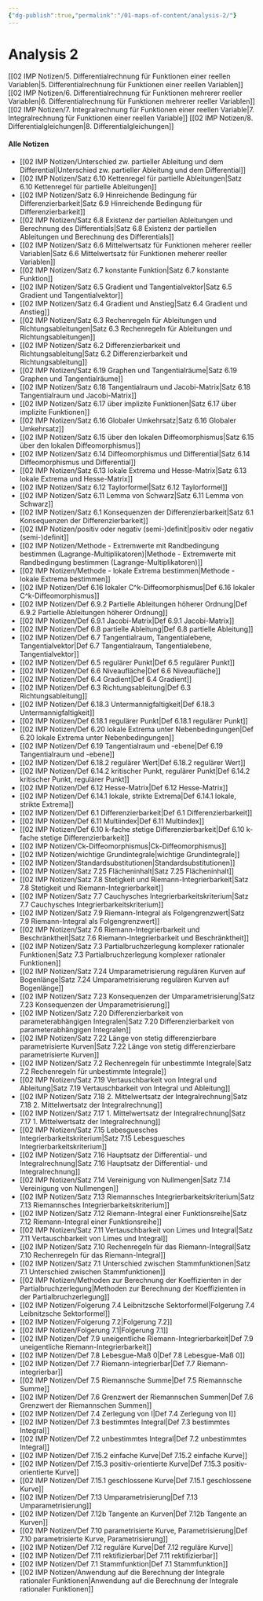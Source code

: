 ```yaml
---
{"dg-publish":true,"permalink":"/01-maps-of-content/analysis-2/"}
---
```


# Analysis 2
[[02 IMP Notizen/5. Differentialrechnung für Funktionen einer reellen Variablen\|5. Differentialrechnung für Funktionen einer reellen Variablen]]
[[02 IMP Notizen/6. Differentialrechnung für Funktionen mehrerer reeller Variablen\|6. Differentialrechnung für Funktionen mehrerer reeller Variablen]]
[[02 IMP Notizen/7. Integralrechnung für Funktionen einer reellen Variable\|7. Integralrechnung für Funktionen einer reellen Variable]]
[[02 IMP Notizen/8. Differentialgleichungen\|8. Differentialgleichungen]]

#### Alle Notizen
- [[02 IMP Notizen/Unterschied zw. partieller Ableitung und dem Differential\|Unterschied zw. partieller Ableitung und dem Differential]]
- [[02 IMP Notizen/Satz 6.10 Kettenregel für partielle Ableitungen\|Satz 6.10 Kettenregel für partielle Ableitungen]]
- [[02 IMP Notizen/Satz 6.9 Hinreichende Bedingung für Differenzierbarkeit\|Satz 6.9 Hinreichende Bedingung für Differenzierbarkeit]]
- [[02 IMP Notizen/Satz 6.8 Existenz der partiellen Ableitungen und Berechnung des Differentials\|Satz 6.8 Existenz der partiellen Ableitungen und Berechnung des Differentials]]
- [[02 IMP Notizen/Satz 6.6 Mittelwertsatz für Funktionen meherer reeller Variablen\|Satz 6.6 Mittelwertsatz für Funktionen meherer reeller Variablen]]
- [[02 IMP Notizen/Satz 6.7 konstante Funktion\|Satz 6.7 konstante Funktion]]
- [[02 IMP Notizen/Satz 6.5 Gradient und Tangentialvektor\|Satz 6.5 Gradient und Tangentialvektor]]
- [[02 IMP Notizen/Satz 6.4 Gradient und Anstieg\|Satz 6.4 Gradient und Anstieg]]
- [[02 IMP Notizen/Satz 6.3 Rechenregeln für Ableitungen und Richtungsableitungen\|Satz 6.3 Rechenregeln für Ableitungen und Richtungsableitungen]]
- [[02 IMP Notizen/Satz 6.2 Differenzierbarkeit und Richtungsableitung\|Satz 6.2 Differenzierbarkeit und Richtungsableitung]]
- [[02 IMP Notizen/Satz 6.19 Graphen und Tangentialräume\|Satz 6.19 Graphen und Tangentialräume]]
- [[02 IMP Notizen/Satz 6.18 Tangentialraum und Jacobi-Matrix\|Satz 6.18 Tangentialraum und Jacobi-Matrix]]
- [[02 IMP Notizen/Satz 6.17 über implizite Funktionen\|Satz 6.17 über implizite Funktionen]]
- [[02 IMP Notizen/Satz 6.16 Globaler Umkehrsatz\|Satz 6.16 Globaler Umkehrsatz]]
- [[02 IMP Notizen/Satz 6.15 über den lokalen Diffeomorphismus\|Satz 6.15 über den lokalen Diffeomorphismus]]
- [[02 IMP Notizen/Satz 6.14 Diffeomorphismus und Differential\|Satz 6.14 Diffeomorphismus und Differential]]
- [[02 IMP Notizen/Satz 6.13 lokale Extrema und Hesse-Matrix\|Satz 6.13 lokale Extrema und Hesse-Matrix]]
- [[02 IMP Notizen/Satz 6.12 Taylorformel\|Satz 6.12 Taylorformel]]
- [[02 IMP Notizen/Satz 6.11 Lemma von Schwarz\|Satz 6.11 Lemma von Schwarz]]
- [[02 IMP Notizen/Satz 6.1 Konsequenzen der Differenzierbarkeit\|Satz 6.1 Konsequenzen der Differenzierbarkeit]]
- [[02 IMP Notizen/positiv oder negativ (semi-)definit\|positiv oder negativ (semi-)definit]]
- [[02 IMP Notizen/Methode - Extremwerte mit Randbedingung bestimmen (Lagrange-Multiplikatoren)\|Methode - Extremwerte mit Randbedingung bestimmen (Lagrange-Multiplikatoren)]]
- [[02 IMP Notizen/Methode - lokale Extrema bestimmen\|Methode - lokale Extrema bestimmen]]
- [[02 IMP Notizen/Def 6.16 lokaler C^k-Diffeomorphismus\|Def 6.16 lokaler C^k-Diffeomorphismus]]
- [[02 IMP Notizen/Def 6.9.2 Partielle Ableitungen höherer Ordnung\|Def 6.9.2 Partielle Ableitungen höherer Ordnung]]
- [[02 IMP Notizen/Def 6.9.1 Jacobi-Matrix\|Def 6.9.1 Jacobi-Matrix]]
- [[02 IMP Notizen/Def 6.8 partielle Ableitung\|Def 6.8 partielle Ableitung]]
- [[02 IMP Notizen/Def 6.7 Tangentialraum, Tangentialebene, Tangentialvektor\|Def 6.7 Tangentialraum, Tangentialebene, Tangentialvektor]]
- [[02 IMP Notizen/Def 6.5 regulärer Punkt\|Def 6.5 regulärer Punkt]]
- [[02 IMP Notizen/Def 6.6 Niveaufläche\|Def 6.6 Niveaufläche]]
- [[02 IMP Notizen/Def 6.4 Gradient\|Def 6.4 Gradient]]
- [[02 IMP Notizen/Def 6.3 Richtungsableitung\|Def 6.3 Richtungsableitung]]
- [[02 IMP Notizen/Def 6.18.3 Untermannigfaltigkeit\|Def 6.18.3 Untermannigfaltigkeit]]
- [[02 IMP Notizen/Def 6.18.1 regulärer Punkt\|Def 6.18.1 regulärer Punkt]]
- [[02 IMP Notizen/Def 6.20 lokale Extrema unter Nebenbedingungen\|Def 6.20 lokale Extrema unter Nebenbedingungen]]
- [[02 IMP Notizen/Def 6.19 Tangentialraum und -ebene\|Def 6.19 Tangentialraum und -ebene]]
- [[02 IMP Notizen/Def 6.18.2 regulärer Wert\|Def 6.18.2 regulärer Wert]]
- [[02 IMP Notizen/Def 6.14.2 kritischer Punkt, regulärer Punkt\|Def 6.14.2 kritischer Punkt, regulärer Punkt]]
- [[02 IMP Notizen/Def 6.12 Hesse-Matrix\|Def 6.12 Hesse-Matrix]]
- [[02 IMP Notizen/Def 6.14.1 lokale, strikte Extrema\|Def 6.14.1 lokale, strikte Extrema]]
- [[02 IMP Notizen/Def 6.1 Differenzierbarkeit\|Def 6.1 Differenzierbarkeit]]
- [[02 IMP Notizen/Def 6.11 Multiindex\|Def 6.11 Multiindex]]
- [[02 IMP Notizen/Def 6.10 k-fache stetige Differenzierbarkeit\|Def 6.10 k-fache stetige Differenzierbarkeit]]
- [[02 IMP Notizen/Ck-Diffeomorphismus\|Ck-Diffeomorphismus]]
- [[02 IMP Notizen/wichtige Grundintegrale\|wichtige Grundintegrale]]
- [[02 IMP Notizen/Standardsubstitutionen\|Standardsubstitutionen]]
- [[02 IMP Notizen/Satz 7.25 Flächeninhalt\|Satz 7.25 Flächeninhalt]]
- [[02 IMP Notizen/Satz 7.8 Stetigkeit und Riemann-Integrierbarkeit\|Satz 7.8 Stetigkeit und Riemann-Integrierbarkeit]]
- [[02 IMP Notizen/Satz 7.7 Cauchysches Integrierbarkeitskriterium\|Satz 7.7 Cauchysches Integrierbarkeitskriterium]]
- [[02 IMP Notizen/Satz 7.9 Riemann-Integral als Folgengrenzwert\|Satz 7.9 Riemann-Integral als Folgengrenzwert]]
- [[02 IMP Notizen/Satz 7.6 Riemann-Integrierbarkeit und Beschränktheit\|Satz 7.6 Riemann-Integrierbarkeit und Beschränktheit]]
- [[02 IMP Notizen/Satz 7.3 Partialbruchzerlegung komplexer rationaler Funktionen\|Satz 7.3 Partialbruchzerlegung komplexer rationaler Funktionen]]
- [[02 IMP Notizen/Satz 7.24 Umparametrisierung regulären Kurven auf Bogenlänge\|Satz 7.24 Umparametrisierung regulären Kurven auf Bogenlänge]]
- [[02 IMP Notizen/Satz 7.23 Konsequenzen der Umparametrisierung\|Satz 7.23 Konsequenzen der Umparametrisierung]]
- [[02 IMP Notizen/Satz 7.20 Differenzierbarkeit von parameterabhängigen Integralen\|Satz 7.20 Differenzierbarkeit von parameterabhängigen Integralen]]
- [[02 IMP Notizen/Satz 7.22 Länge von stetig differenzierbare parametrisierte Kurven\|Satz 7.22 Länge von stetig differenzierbare parametrisierte Kurven]]
- [[02 IMP Notizen/Satz 7.2 Rechenregeln für unbestimmte Integrale\|Satz 7.2 Rechenregeln für unbestimmte Integrale]]
- [[02 IMP Notizen/Satz 7.19 Vertauschbarkeit von Integral und Ableitung\|Satz 7.19 Vertauschbarkeit von Integral und Ableitung]]
- [[02 IMP Notizen/Satz 7.18 2. Mittelwertsatz der Integralrechnung\|Satz 7.18 2. Mittelwertsatz der Integralrechnung]]
- [[02 IMP Notizen/Satz 7.17 1. Mittelwertsatz der Integralrechnung\|Satz 7.17 1. Mittelwertsatz der Integralrechnung]]
- [[02 IMP Notizen/Satz 7.15 Lebesguesches Integrierbarkeitskriterium\|Satz 7.15 Lebesguesches Integrierbarkeitskriterium]]
- [[02 IMP Notizen/Satz 7.16 Hauptsatz der Differential- und Integralrechnung\|Satz 7.16 Hauptsatz der Differential- und Integralrechnung]]
- [[02 IMP Notizen/Satz 7.14 Vereinigung von Nullmengen\|Satz 7.14 Vereinigung von Nullmengen]]
- [[02 IMP Notizen/Satz 7.13 Riemannsches Integrierbarkeitskriterium\|Satz 7.13 Riemannsches Integrierbarkeitskriterium]]
- [[02 IMP Notizen/Satz 7.12 Riemann-Integral einer Funktionsreihe\|Satz 7.12 Riemann-Integral einer Funktionsreihe]]
- [[02 IMP Notizen/Satz 7.11 Vertauschbarkeit von Limes und Integral\|Satz 7.11 Vertauschbarkeit von Limes und Integral]]
- [[02 IMP Notizen/Satz 7.10 Rechenregeln für das Riemann-Integral\|Satz 7.10 Rechenregeln für das Riemann-Integral]]
- [[02 IMP Notizen/Satz 7.1 Unterschied zwischen Stammfunktionen\|Satz 7.1 Unterschied zwischen Stammfunktionen]]
- [[02 IMP Notizen/Methoden zur Berechnung der Koeffizienten in der Partialbruchzerlegung\|Methoden zur Berechnung der Koeffizienten in der Partialbruchzerlegung]]
- [[02 IMP Notizen/Folgerung 7.4 Leibnitzsche Sektorformel\|Folgerung 7.4 Leibnitzsche Sektorformel]]
- [[02 IMP Notizen/Folgerung 7.2\|Folgerung 7.2]]
- [[02 IMP Notizen/Folgerung 7.1\|Folgerung 7.1]]
- [[02 IMP Notizen/Def 7.9 uneigentliche Riemann-Integrierbarkeit\|Def 7.9 uneigentliche Riemann-Integrierbarkeit]]
- [[02 IMP Notizen/Def 7.8 Lebesgue-Maß 0\|Def 7.8 Lebesgue-Maß 0]]
- [[02 IMP Notizen/Def 7.7 Riemann-integrierbar\|Def 7.7 Riemann-integrierbar]]
- [[02 IMP Notizen/Def 7.5 Riemannsche Summe\|Def 7.5 Riemannsche Summe]]
- [[02 IMP Notizen/Def 7.6 Grenzwert der Riemannschen Summen\|Def 7.6 Grenzwert der Riemannschen Summen]]
- [[02 IMP Notizen/Def 7.4 Zerlegung von I\|Def 7.4 Zerlegung von I]]
- [[02 IMP Notizen/Def 7.3 bestimmtes Integral\|Def 7.3 bestimmtes Integral]]
- [[02 IMP Notizen/Def 7.2 unbestimmtes Integral\|Def 7.2 unbestimmtes Integral]]
- [[02 IMP Notizen/Def 7.15.2 einfache Kurve\|Def 7.15.2 einfache Kurve]]
- [[02 IMP Notizen/Def 7.15.3 positiv-orientierte Kurve\|Def 7.15.3 positiv-orientierte Kurve]]
- [[02 IMP Notizen/Def 7.15.1 geschlossene Kurve\|Def 7.15.1 geschlossene Kurve]]
- [[02 IMP Notizen/Def 7.13 Umparametrisierung\|Def 7.13 Umparametrisierung]]
- [[02 IMP Notizen/Def 7.12b Tangente an Kurven\|Def 7.12b Tangente an Kurven]]
- [[02 IMP Notizen/Def 7.10 parametrisierte Kurve, Parametrisierung\|Def 7.10 parametrisierte Kurve, Parametrisierung]]
- [[02 IMP Notizen/Def 7.12 reguläre Kurve\|Def 7.12 reguläre Kurve]]
- [[02 IMP Notizen/Def 7.11 rektifizierbar\|Def 7.11 rektifizierbar]]
- [[02 IMP Notizen/Def 7.1 Stammfunktion\|Def 7.1 Stammfunktion]]
- [[02 IMP Notizen/Anwendung auf die Berechnung der Integrale rationaler Funktionen\|Anwendung auf die Berechnung der Integrale rationaler Funktionen]]

